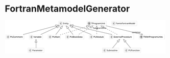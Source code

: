 # FortranMetamodelGenerator

![famixFortranMetaModel-UML](https://raw.githubusercontent.com/uNouss/FamixFortranUML/HEAD/famixFortranMetaModel.svg)